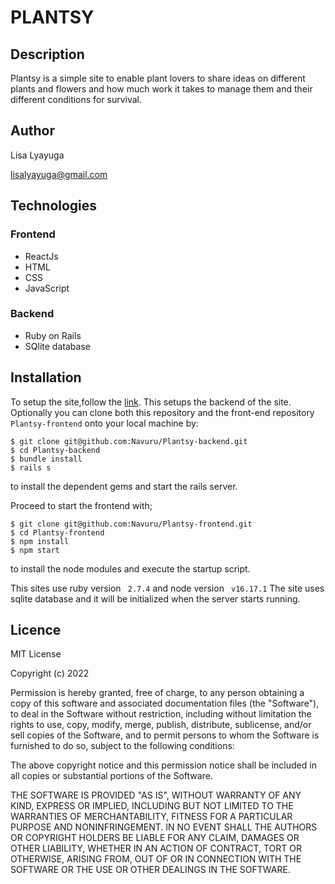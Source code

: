 # PLANTSY

## Description
Plantsy is a simple site to enable plant lovers to share ideas on different plants and flowers and how much work it takes to manage them and their different conditions for survival.

## Author
Lisa Lyayuga

lisalyayuga@gmail.com

## Technologies
### Frontend
- ReactJs
- HTML
- CSS
- JavaScript
### Backend
- Ruby on Rails
- SQlite database



## Installation
To setup the site,follow the  [link](https://plantsy-production-7d90.up.railway.app/plants). This setups the backend of the site.
Optionally you can clone both this repository and the front-end repository `Plantsy-frontend` onto your local machine by:

```console
$ git clone git@github.com:Navuru/Plantsy-backend.git
$ cd Plantsy-backend
$ bundle install
$ rails s
```
to install the dependent gems and start the rails server.

 Proceed to start the frontend with;
```console
$ git clone git@github.com:Navuru/Plantsy-frontend.git
$ cd Plantsy-frontend
$ npm install
$ npm start
```
to install the node modules and execute the startup script.

This sites use ruby version ` 2.7.4` and node version ` v16.17.1`
The site uses sqlite database and it will be initialized when the server starts running.
## Licence
MIT License

Copyright (c) 2022

Permission is hereby granted, free of charge, to any person obtaining a copy of this software and associated documentation files (the "Software"), to deal in the Software without restriction, including without limitation the rights to use, copy, modify, merge, publish, distribute, sublicense, and/or sell copies of the Software, and to permit persons to whom the Software is furnished to do so, subject to the following conditions:

The above copyright notice and this permission notice shall be included in all copies or substantial portions of the Software.

THE SOFTWARE IS PROVIDED "AS IS", WITHOUT WARRANTY OF ANY KIND, EXPRESS OR IMPLIED, INCLUDING BUT NOT LIMITED TO THE WARRANTIES OF MERCHANTABILITY, FITNESS FOR A PARTICULAR PURPOSE AND NONINFRINGEMENT. IN NO EVENT SHALL THE AUTHORS OR COPYRIGHT HOLDERS BE LIABLE FOR ANY CLAIM, DAMAGES OR OTHER LIABILITY, WHETHER IN AN ACTION OF CONTRACT, TORT OR OTHERWISE, ARISING FROM, OUT OF OR IN CONNECTION WITH THE SOFTWARE OR THE USE OR OTHER DEALINGS IN THE SOFTWARE.
